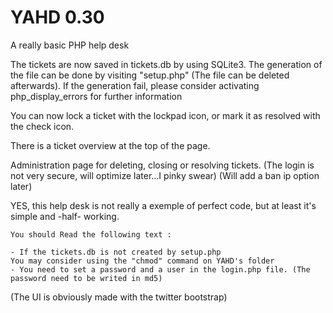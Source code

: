 YAHD 0.30
====

A really basic PHP help desk

The tickets are now saved in tickets.db by using SQLite3. The generation of the file can be done by visiting "setup.php" (The file can be deleted afterwards). If the generation fail, please consider activating php_display_errors for further information

You can now lock a ticket with the lockpad icon, or mark it as resolved with the check icon.

There is a ticket overview at the top of the page.

Administration page for deleting, closing or resolving tickets. (The login is not very secure, will optimize later...I pinky swear)
(Will add a ban ip option later)


YES, this help desk is not really a exemple of perfect code, but at least it's simple and -half- working.

	You should Read the following text :  

	- If the tickets.db is not created by setup.php 
	You may consider using the "chmod" command on YAHD's folder
	- You need to set a password and a user in the login.php file. (The password need to be writed in md5)

(The UI is obviously made with the twitter bootstrap)
